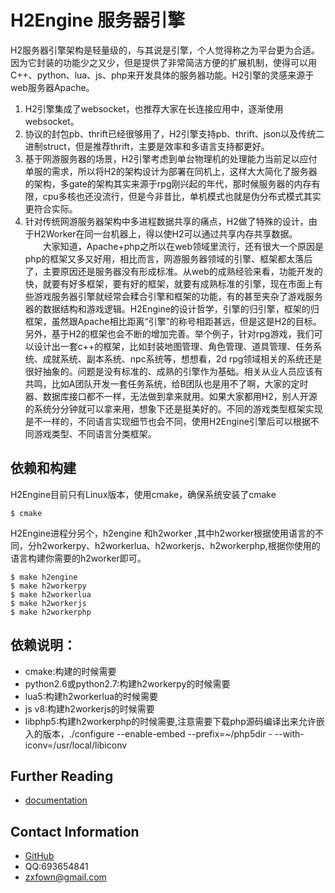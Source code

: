 # H2Engine 服务器引擎
H2服务器引擎架构是轻量级的，与其说是引擎，个人觉得称之为平台更为合适。因为它封装的功能少之又少，但是提供了非常简洁方便的扩展机制，使得可以用C++、python、lua、js、php来开发具体的服务器功能。H2引擎的灵感来源于web服务器Apache。
1.  H2引擎集成了websocket，也推荐大家在长连接应用中，逐渐使用websocket。
2.  协议的封包pb、thrift已经很够用了，H2引擎支持pb、thrift、json以及传统二进制struct，但是推荐thrift，主要是效率和多语言支持都更好。
3.  基于网游服务器的场景，H2引擎考虑到单台物理机的处理能力当前足以应付单服的需求，所以将H2的架构设计为部署在同机上，这样大大简化了服务器的架构，多gate的架构其实来源于rpg刚兴起的年代，那时候服务器的内存有限，cpu多核也还没流行，但是今非昔比，单机模式也就是伪分布式模式其实更符合实际。
4.  针对传统网游服务器架构中多进程数据共享的痛点，H2做了特殊的设计，由于H2Worker在同一台机器上，得以使H2可以通过共享内存共享数据。
　　大家知道，Apache+php之所以在web领域里流行，还有很大一个原因是php的框架又多又好用，相比而言，网游服务器领域的引擎、框架都太落后了，主要原因还是服务器没有形成标准。从web的成熟经验来看，功能开发的快，就要有好多框架，要有好的框架，就要有成熟标准的引擎，现在市面上有些游戏服务器引擎就经常会糅合引擎和框架的功能，有的甚至夹杂了游戏服务器的数据结构和游戏逻辑。H2Engine的设计哲学，引擎的归引擎，框架的归框架，虽然跟Apache相比距离“引擎”的称号相距甚远，但是这是H2的目标。另外，基于H2的框架也会不断的增加完善。举个例子，针对rpg游戏，我们可以设计出一套c++的框架，比如封装地图管理、角色管理、道具管理、任务系统、成就系统、副本系统、npc系统等，想想看，2d rpg领域相关的系统还是很好抽象的。问题是没有标准的、成熟的引擎作为基础。相关从业人员应该有共鸣，比如A团队开发一套任务系统，给B团队也是用不了啊，大家的定时器、数据库接口都不一样，无法做到拿来就用。如果大家都用H2，别人开源的系统分分钟就可以拿来用，想象下还是挺美好的。不同的游戏类型框架实现是不一样的，不同语言实现细节也会不同，使用H2Engine引擎后可以根据不同游戏类型、不同语言分类框架。
## 依赖和构建
H2Engine目前只有Linux版本，使用cmake，确保系统安装了cmake
```shell
$ cmake  
```
H2Engine进程分另个，h2engine 和h2worker ,其中h2worker根据使用语言的不同，分h2workerpy、h2workerlua、h2workerjs、h2workerphp,根据你使用的语言构建你需要的h2worker即可。
```shell
$ make h2engine
$ make h2workerpy
$ make h2workerlua
$ make h2workerjs
$ make h2workerphp
```
## 依赖说明：
- cmake:构建的时候需要
- python2.6或python2.7:构建h2workerpy的时候需要
- lua5:构建h2workerlua的时候需要
- js v8:构建h2workerjs的时候需要
- libphp5:构建h2workerphp的时候需要,注意需要下载php源码编译出来允许嵌入的版本，./configure --enable-embed  --prefix=~/php5dir - --with-iconv=/usr/local/libiconv

## Further Reading

- [documentation](http://h2cloud.org)

## Contact Information
- [GitHub](https://github.com/fanchy/h2engine)
- QQ:693654841
- [zxfown@gmail.com](mailto:zxfown@gmail.com)
